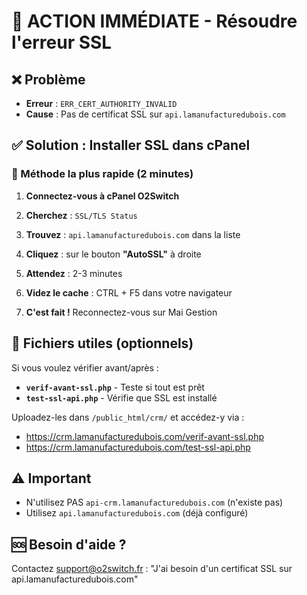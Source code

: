 # 🚨 ACTION IMMÉDIATE - Résoudre l'erreur SSL

## ❌ Problème
- **Erreur** : `ERR_CERT_AUTHORITY_INVALID`
- **Cause** : Pas de certificat SSL sur `api.lamanufacturedubois.com`

## ✅ Solution : Installer SSL dans cPanel

### 🚀 Méthode la plus rapide (2 minutes)

1. **Connectez-vous à cPanel O2Switch**

2. **Cherchez** : `SSL/TLS Status`

3. **Trouvez** : `api.lamanufacturedubois.com` dans la liste

4. **Cliquez** : sur le bouton **"AutoSSL"** à droite

5. **Attendez** : 2-3 minutes

6. **Videz le cache** : CTRL + F5 dans votre navigateur

7. **C'est fait !** Reconnectez-vous sur Mai Gestion

## 📁 Fichiers utiles (optionnels)

Si vous voulez vérifier avant/après :

- **`verif-avant-ssl.php`** - Teste si tout est prêt
- **`test-ssl-api.php`** - Vérifie que SSL est installé

Uploadez-les dans `/public_html/crm/` et accédez-y via :
- https://crm.lamanufacturedubois.com/verif-avant-ssl.php
- https://crm.lamanufacturedubois.com/test-ssl-api.php

## ⚠️ Important
- N'utilisez PAS `api-crm.lamanufacturedubois.com` (n'existe pas)
- Utilisez `api.lamanufacturedubois.com` (déjà configuré)

## 🆘 Besoin d'aide ?
Contactez support@o2switch.fr : 
"J'ai besoin d'un certificat SSL sur api.lamanufacturedubois.com" 